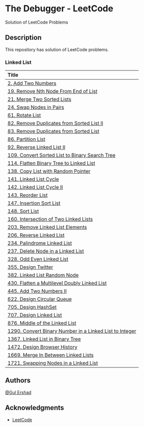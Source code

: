 # The Debugger - LeetCode

Solution of LeetCode Problems

## Description

This repository has solution of LeetCode problems.

### Linked List

| Title        										   														 						|
| :-------------------------------------------------------------------------------------------------------------------------------- 				|
| [2. Add Two Numbers](https://github.com/gmershad/thedebugger/blob/main/Linked%20List/addTwoNumbers.py)   	 					 	| 
| [19. Remove Nth Node From End of List](https://github.com/gmershad/thedebugger/blob/main/Linked%20List/removeNthNodefromend.py)   	 			|
| [21. Merge Two Sorted Lists](https://github.com/gmershad/thedebugger/blob/main/Linked%20List/merteTwoSortedList.py)   	 				|
| [24. Swap Nodes in Pairs](https://github.com/gmershad/thedebugger/blob/main/Linked%20List/swapNodesInPairs.py)   	 					|
| [61. Rotate List](https://github.com/gmershad/thedebugger/blob/main/Linked%20List/rotateList.py)   	 							|
| [82. Remove Duplicates from Sorted List II](https://github.com/gmershad/thedebugger/blob/main/Linked%20List/deleteDuplicates.py)   	 			|
| [83. Remove Duplicates from Sorted List](https://github.com/gmershad/thedebugger/blob/main/Linked%20List/deleteDuplicatess.py)   	 			|
| [86. Partition List](https://github.com/gmershad/thedebugger/blob/main/Linked%20List/partitionList.py)   	 						|
| [92. Reverse Linked List II](https://github.com/gmershad/thedebugger/blob/main/Linked%20List/reverseBetween.py)   	 					|
| [109. Convert Sorted List to Binary Search Tree](https://github.com/gmershad/thedebugger/blob/main/Linked%20List/sortedListToBST.py)   	 		|
| [114. Flatten Binary Tree to Linked List](https://github.com/gmershad/thedebugger/blob/main/Linked%20List/flatten.py)   	 			        |
| [138. Copy List with Random Pointer](https://github.com/gmershad/thedebugger/blob/main/Linked%20List/copyRandomList.py)   	 			        |
| [141. Linked List Cycle](https://github.com/gmershad/thedebugger/blob/main/Linked%20List/hasCycle.py)   	 			        		|
| [142. Linked List Cycle II](https://github.com/gmershad/thedebugger/blob/main/Linked%20List/detectCycle.py)   	 			        	|
| [143. Reorder List](https://github.com/gmershad/thedebugger/blob/main/Linked%20List/reorderList.py)   	 			        		|
| [147. Insertion Sort List](https://github.com/gmershad/thedebugger/blob/main/Linked%20List/insertionSortList.py)   	 			        	|
| [148. Sort List](https://github.com/gmershad/thedebugger/blob/main/Linked%20List/sortList.py)   	 			        			|
| [160. Intersection of Two Linked Lists](https://github.com/gmershad/thedebugger/blob/main/Linked%20List/getIntersectionNode.py)   	 			|
| [203. Remove Linked List Elements](https://github.com/gmershad/thedebugger/blob/main/Linked%20List/removeElements.py)   	 				|
| [206. Reverse Linked List](https://github.com/gmershad/thedebugger/blob/main/Linked%20List/reverseList.py)   	 						|
| [234. Palindrome Linked List](https://github.com/gmershad/thedebugger/blob/main/Linked%20List/isPalindrome.py)   	 					|
| [237. Delete Node in a Linked List](https://github.com/gmershad/thedebugger/blob/main/Linked%20List/deleteNode.py)   	 					|
| [328. Odd Even Linked List](https://github.com/gmershad/thedebugger/blob/main/Linked%20List/oddEvenList.py)   	 					|
| [355. Design Twitter](https://github.com/gmershad/thedebugger/blob/main/Linked%20List/twitter.py)   	 							|
| [382. Linked List Random Node](https://github.com/gmershad/thedebugger/blob/main/Linked%20List/getRandom.py)   	 					|
| [430. Flatten a Multilevel Doubly Linked List](https://github.com/gmershad/thedebugger/blob/main/Linked%20List/flatten430.py)   	 			|
| [445. Add Two Numbers II](https://github.com/gmershad/thedebugger/blob/main/Linked%20List/addTwoNumbersII.py)   	 					|
| [622. Design Circular Queue](https://github.com/gmershad/thedebugger/blob/main/Linked%20List/MyCircularQueue.py)   	 					|
| [705. Design HashSet](https://github.com/gmershad/thedebugger/blob/main/Linked%20List/MyHashSet.py)   	 						|
| [707. Design Linked List](https://github.com/gmershad/thedebugger/blob/main/Linked%20List/myLinkedList.py)   	 						|
| [876. Middle of the Linked List](https://github.com/gmershad/thedebugger/blob/main/Linked%20List/middleNode.py)   	 					|
| [1290. Convert Binary Number in a Linked List to Integer](https://github.com/gmershad/thedebugger/blob/main/Linked%20List/getDecimalValue.py)   	 	|
| [1367. Linked List in Binary Tree](https://github.com/gmershad/thedebugger/blob/main/Linked%20List/isSubPath.py)   	 					|
| [1472. Design Browser History](https://github.com/gmershad/thedebugger/blob/main/Linked%20List/browserHistory.py)   	 					|
| [1669. Merge In Between Linked Lists](https://github.com/gmershad/thedebugger/blob/main/Linked%20List/mergeInBetween.py)   	 				|
| [1721. Swapping Nodes in a Linked List](https://github.com/gmershad/thedebugger/blob/main/Linked%20List/swapNodes.py)   	 				|
	

## Authors

[@Gul Ershad](https://mailtogulershad.medium.com/)


## Acknowledgments

* [LeetCode](https://leetcode.com/)
